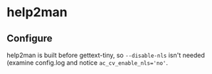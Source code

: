 # help2man
## Configure
help2man is built before gettext-tiny, so `--disable-nls` isn't needed (examine
config.log and notice `ac_cv_enable_nls='no'`.
